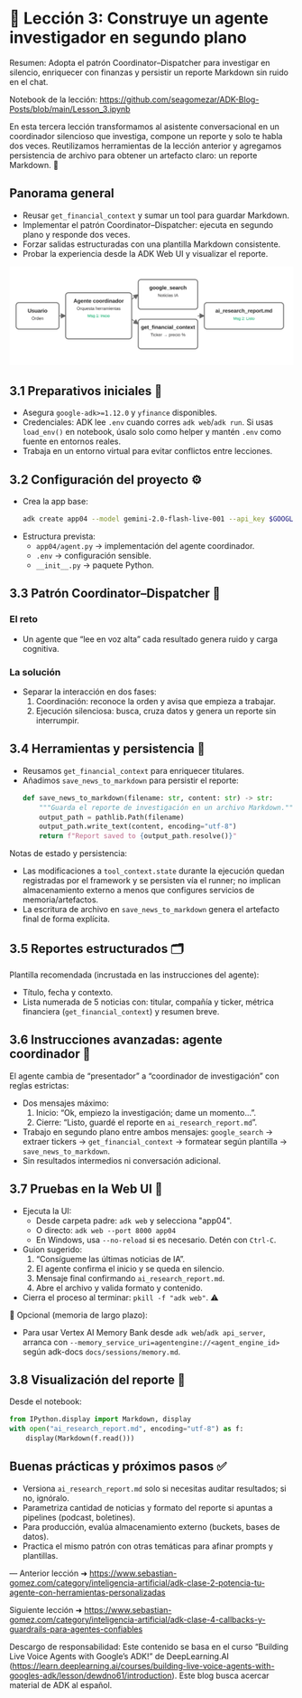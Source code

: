 # 🧠 Lección 3: Construye un agente investigador en segundo plano

Resumen: Adopta el patrón Coordinator–Dispatcher para investigar en silencio, enriquecer con finanzas y persistir un reporte Markdown sin ruido en el chat.

Notebook de la lección: https://github.com/seagomezar/ADK-Blog-Posts/blob/main/Lesson_3.ipynb

En esta tercera lección transformamos al asistente conversacional en un coordinador silencioso que investiga, compone un reporte y solo te habla dos veces. Reutilizamos herramientas de la lección anterior y agregamos persistencia de archivo para obtener un artefacto claro: un reporte Markdown. 🚀

## Panorama general
- Reusar `get_financial_context` y sumar un tool para guardar Markdown.
- Implementar el patrón Coordinator–Dispatcher: ejecuta en segundo plano y responde dos veces.
- Forzar salidas estructuradas con una plantilla Markdown consistente.
- Probar la experiencia desde la ADK Web UI y visualizar el reporte.

![Patrón coordinador: de orden a reporte](./images/lesson3_coordinator.svg)

## 3.1 Preparativos iniciales 🧰
- Asegura `google-adk>=1.12.0` y `yfinance` disponibles.
- Credenciales: ADK lee `.env` cuando corres `adk web`/`adk run`. Si usas `load_env()` en notebook, úsalo solo como helper y mantén `.env` como fuente en entornos reales.
- Trabaja en un entorno virtual para evitar conflictos entre lecciones.

## 3.2 Configuración del proyecto ⚙️
- Crea la app base:
  ```bash
  adk create app04 --model gemini-2.0-flash-live-001 --api_key $GOOGLE_API_KEY
  ```
- Estructura prevista:
  - `app04/agent.py` → implementación del agente coordinador.
  - `.env` → configuración sensible.
  - `__init__.py` → paquete Python.

## 3.3 Patrón Coordinator–Dispatcher 🤝
### El reto
- Un agente que “lee en voz alta” cada resultado genera ruido y carga cognitiva.

### La solución
- Separar la interacción en dos fases:
  1) Coordinación: reconoce la orden y avisa que empieza a trabajar.
  2) Ejecución silenciosa: busca, cruza datos y genera un reporte sin interrumpir.

## 3.4 Herramientas y persistencia 💾
- Reusamos `get_financial_context` para enriquecer titulares.
- Añadimos `save_news_to_markdown` para persistir el reporte:
  ```python
  def save_news_to_markdown(filename: str, content: str) -> str:
      """Guarda el reporte de investigación en un archivo Markdown."""
      output_path = pathlib.Path(filename)
      output_path.write_text(content, encoding="utf-8")
      return f"Report saved to {output_path.resolve()}"
  ```
Notas de estado y persistencia:
- Las modificaciones a `tool_context.state` durante la ejecución quedan registradas por el framework y se persisten vía el runner; no implican almacenamiento externo a menos que configures servicios de memoria/artefactos.
- La escritura de archivo en `save_news_to_markdown` genera el artefacto final de forma explícita.

## 3.5 Reportes estructurados 🗂️
Plantilla recomendada (incrustada en las instrucciones del agente):
- Título, fecha y contexto.
- Lista numerada de 5 noticias con: titular, compañía y ticker, métrica financiera (`get_financial_context`) y resumen breve.

## 3.6 Instrucciones avanzadas: agente coordinador 🧭
El agente cambia de “presentador” a “coordinador de investigación” con reglas estrictas:
- Dos mensajes máximo:
  1) Inicio: “Ok, empiezo la investigación; dame un momento…”.
  2) Cierre: “Listo, guardé el reporte en `ai_research_report.md`”.
- Trabajo en segundo plano entre ambos mensajes: `google_search` → extraer tickers → `get_financial_context` → formatear según plantilla → `save_news_to_markdown`.
- Sin resultados intermedios ni conversación adicional.

## 3.7 Pruebas en la Web UI 🧪
- Ejecuta la UI:
  - Desde carpeta padre: `adk web` y selecciona "app04".
  - O directo: `adk web --port 8000 app04`
  - En Windows, usa `--no-reload` si es necesario. Detén con `Ctrl-C`.
- Guion sugerido:
  1) “Consígueme las últimas noticias de IA”.
  2) El agente confirma el inicio y se queda en silencio.
  3) Mensaje final confirmando `ai_research_report.md`.
  4) Abre el archivo y valida formato y contenido.
- Cierra el proceso al terminar: `pkill -f "adk web"`. ⚠️

📌 Opcional (memoria de largo plazo):
- Para usar Vertex AI Memory Bank desde `adk web`/`adk api_server`, arranca con `--memory_service_uri=agentengine://<agent_engine_id>` según adk-docs `docs/sessions/memory.md`.

## 3.8 Visualización del reporte 📄
Desde el notebook:
```python
from IPython.display import Markdown, display
with open("ai_research_report.md", encoding="utf-8") as f:
    display(Markdown(f.read()))
```



## Buenas prácticas y próximos pasos ✅
- Versiona `ai_research_report.md` solo si necesitas auditar resultados; si no, ignóralo.
- Parametriza cantidad de noticias y formato del reporte si apuntas a pipelines (podcast, boletines).
- Para producción, evalúa almacenamiento externo (buckets, bases de datos).
- Practica el mismo patrón con otras temáticas para afinar prompts y plantillas.

—
Anterior lección ➜ https://www.sebastian-gomez.com/category/inteligencia-artificial/adk-clase-2-potencia-tu-agente-con-herramientas-personalizadas

Siguiente lección ➜ https://www.sebastian-gomez.com/category/inteligencia-artificial/adk-clase-4-callbacks-y-guardrails-para-agentes-confiables

Descargo de responsabilidad: Este contenido se basa en el curso “Building Live Voice Agents with Google’s ADK!” de DeepLearning.AI (https://learn.deeplearning.ai/courses/building-live-voice-agents-with-googles-adk/lesson/dewdno61/introduction). Este blog busca acercar material de ADK al español.
